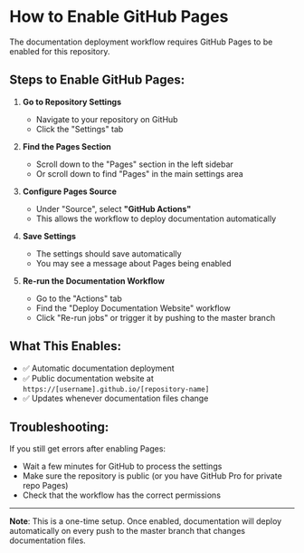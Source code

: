 # How to Enable GitHub Pages

The documentation deployment workflow requires GitHub Pages to be enabled for this repository.

## Steps to Enable GitHub Pages:

1. **Go to Repository Settings**
   - Navigate to your repository on GitHub
   - Click the "Settings" tab

2. **Find the Pages Section**
   - Scroll down to the "Pages" section in the left sidebar
   - Or scroll down to find "Pages" in the main settings area

3. **Configure Pages Source**
   - Under "Source", select **"GitHub Actions"**
   - This allows the workflow to deploy documentation automatically

4. **Save Settings**
   - The settings should save automatically
   - You may see a message about Pages being enabled

5. **Re-run the Documentation Workflow**
   - Go to the "Actions" tab
   - Find the "Deploy Documentation Website" workflow
   - Click "Re-run jobs" or trigger it by pushing to the master branch

## What This Enables:

- ✅ Automatic documentation deployment
- ✅ Public documentation website at `https://[username].github.io/[repository-name]`
- ✅ Updates whenever documentation files change

## Troubleshooting:

If you still get errors after enabling Pages:
- Wait a few minutes for GitHub to process the settings
- Make sure the repository is public (or you have GitHub Pro for private repo Pages)
- Check that the workflow has the correct permissions

---

**Note**: This is a one-time setup. Once enabled, documentation will deploy automatically on every push to the master branch that changes documentation files.